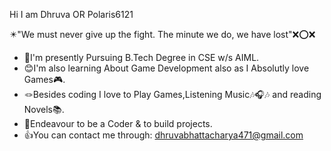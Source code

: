 Hi I am Dhruva OR Polaris6121 












✴️"We must never give up the fight. The minute we do, we have lost"❌⭕❌






- 🥁I'm presently Pursuing B.Tech Degree in CSE w/s AIML.
- 😊I'm also learning About Game Development also as I Absolutly love Games🎮.
- 🪢Besides coding I love to Play Games,Listening Music🎶🎧🎶 and reading Novels📚.
- 📛Endeavour to be a Coder & to build projects.
- 👍You can contact me through: dhruvabhattacharya471@gmail.com






